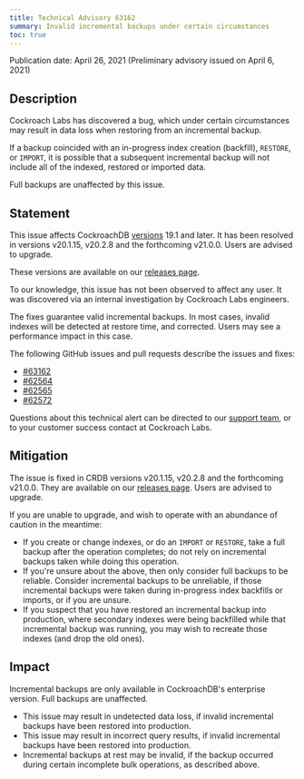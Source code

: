 ```yaml
---
title: Technical Advisory 63162
summary: Invalid incremental backups under certain circumstances
toc: true
---
```


Publication date: April 26, 2021
(Preliminary advisory issued on April 6, 2021)

## Description

Cockroach Labs has discovered a bug, which under certain circumstances may result in data loss when restoring from an incremental backup.

If a backup coincided with an in-progress index creation (backfill), `RESTORE`, or `IMPORT`, it is possible that a subsequent incremental backup will not include all of the indexed, restored or imported data.

Full backups are unaffected by this issue.

## Statement

This issue affects CockroachDB [versions](/docs/releases/) 19.1 and later. It has been resolved in versions v20.1.15, v20.2.8 and the forthcoming v21.0.0. Users are advised to upgrade.

These versions are available on our [releases page](../releases/index.html).

To our knowledge, this issue has not been observed to affect any user. It was discovered via an internal investigation by Cockroach Labs engineers.

The fixes guarantee valid incremental backups. In most cases, invalid indexes will be detected at restore time, and corrected. Users may see a performance impact in this case.

The following GitHub issues and pull requests describe the issues and fixes:

- [#63162](https://github.com/cockroachdb/cockroach/issues/63162)
- [#62564](https://github.com/cockroachdb/cockroach/issues/62564) 
- [#62565](https://github.com/cockroachdb/cockroach/issues/62565) 
- [#62572](https://github.com/cockroachdb/cockroach/pull/62572) 

Questions about this technical alert can be directed to our [support team](https://support.cockroachlabs.com/), or to your customer success contact at Cockroach Labs.

## Mitigation

The issue is fixed in CRDB versions v20.1.15, v20.2.8 and the forthcoming v21.0.0. They are available on our [releases page](../releases/index.html). Users are advised to upgrade.

If you are unable to upgrade, and wish to operate with an abundance of caution in the meantime:

- If you create or change indexes, or do an `IMPORT` or `RESTORE`, take a full backup after the operation completes; do not rely on incremental backups taken while doing this operation.
- If you're unsure about the above, then only consider full backups to be reliable. Consider incremental backups to be unreliable, if those incremental backups were taken during in-progress index backfills or imports, or if you are unsure.
- If you suspect that you have restored an incremental backup into production, where secondary indexes were being backfilled while that incremental backup was running, you may wish to recreate those indexes (and drop the old ones).

## Impact

Incremental backups are only available in CockroachDB's enterprise version. Full backups are unaffected.

- This issue may result in undetected data loss, if invalid incremental backups have been restored into production.
- This issue may result in incorrect query results, if invalid incremental backups have been restored into production.
- Incremental backups at rest may be invalid, if the backup occurred during certain incomplete bulk operations, as described above.
